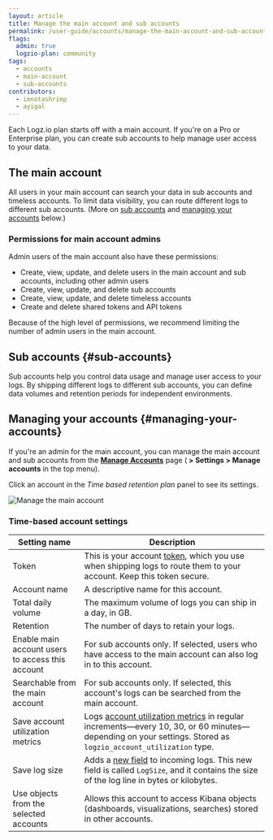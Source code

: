```yaml
---
layout: article
title: Manage the main account and sub accounts
permalink: /user-guide/accounts/manage-the-main-account-and-sub-accounts.html
flags:
  admin: true
  logzio-plan: community
tags:
  - accounts
  - main-account
  - sub-accounts
contributors:
  - imnotashrimp
  - ayigal
---
```


Each Logz.io plan starts off with a main account.
If you're on a Pro or Enterprise plan,
you can create sub accounts to help manage user access to your data.

## The main account

All users in your main account
can search your data in sub accounts and timeless accounts.
To limit data visibility,
you can route different logs to different sub accounts.
(More on [sub accounts](#sub-accounts) and [managing your accounts](#managing-your-accounts) below.)

### Permissions for main account admins

Admin users of the main account also have these permissions:

* Create, view, update, and delete users in the main account and sub accounts,
  including other admin users
* Create, view, update, and delete sub accounts
* Create, view, update, and delete timeless accounts
* Create and delete shared tokens and API tokens

Because of the high level of permissions,
we recommend limiting the number of admin users in the main account.

## Sub accounts {#sub-accounts}

Sub accounts help you control data usage and manage user access to your logs.
By shipping different logs to different sub accounts,
you can define data volumes and retention periods for independent environments.

## Managing your accounts {#managing-your-accounts}

If you're an admin for the main account,
you can manage the main account and sub accounts
from the [**Manage Accounts**](https://app.logz.io/#/dashboard/settings/manage-users) page
(**<i class="li li-gear"></i> > Settings > Manage accounts** in the top menu).

Click an account in the _Time based retention plan_ panel to see its settings.

![Manage the main account]({{site.baseurl}}/images/accounts/accounts--manage-main-account.png)

### Time-based account settings

| Setting name | Description |
|---|---|
| Token | This is your account [token]({{site.baseurl}}/user-guide/tokens/), which you use when shipping logs to route them to your account. Keep this token secure. |
| Account name | A descriptive name for this account. |
| Total daily volume | The maximum volume of logs you can ship in a day, in GB. |
| Retention | The number of days to retain your logs. |
| Enable main account users to access this account | For sub accounts only. If selected, users who have access to the main account can also log in to this account.|
| Searchable from the main account | For sub accounts only. If selected, this account's logs can be searched from the main account. |
| Save account utilization metrics | Logs [account utilization metrics]({{site.baseurl}}/user-guide/accounts/monitor-account-usage.html#what-are-account-utilization-metrics) in regular increments—every 10, 30, or 60 minutes—depending on your settings. Stored as `logzio_account_utilization` type. |
| Save log size | Adds a [new field]({{site.baseurl}}/user-guide/accounts/monitor-account-usage.html#what-happens-when-i-save-log-size) to incoming logs. This new field is called `LogSize`, and it contains the size of the log line in bytes or kilobytes. |
| Use objects from the selected accounts | Allows this account to access Kibana objects (dashboards, visualizations, searches) stored in other accounts. |